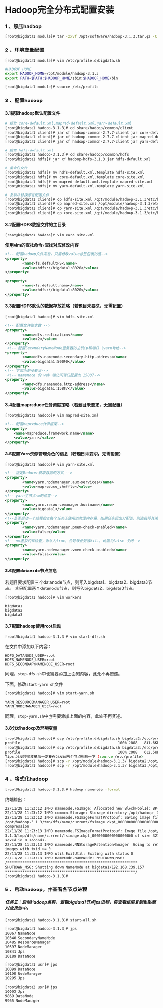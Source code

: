 # Hadoop完全分布式配置安装
### 1 、解压hadoop
```bash
[root@bigdata1 module]# tar -zxvf /opt/software/hadoop-3.1.3.tar.gz -C /opt/module/
```
### 2 、环境变量配置
```bash
[root@bigdata1 module]# vim /etc/profile.d/bigdata.sh
```
```bash
#HADOOP_HOME
export HADOOP_HOME=/opt/module/hadoop-3.1.3
export PATH=$PATH:$HADOOP_HOME/sbin:$HADOOP_HOME/bin
```

```bash
[root@bigdata1 module]# source /etc/profile
```

### 3 、配置hadoop

#### 3.1提取hadoop默认配置文件
```bash
# 提取 core-default.xml,mapred-default.xml,yarn-default.xml
[root@bigdata1 hadoop-3.1.3]# cd share/hadoop/common/client
[root@bigdata1 client]# jar xf hadoop-common-2.7.7-client.jar core-default.xml
[root@bigdata1 client]# jar xf hadoop-common-2.7.7-client.jar mapred-default.xml
[root@bigdata1 client]# jar xf hadoop-common-2.7.7-client.jar yarn-default.xml

# 提取 hdfs-default.xml
[root@bigdata1 hadoop-3.1.3]# cd share/hadoop/common/hdfs
[root@bigdata1 hdfs]# jar xf hadoop-hdfs-3.1.3.jar hdfs-default.xml

# 重命名文件
[root@bigdata1 hdfs]# mv hdfs-default.xml.template hdfs-site.xml
[root@bigdata1 hdfs]# mv core-default.xml.template core-site.xml
[root@bigdata1 hdfs]# mv mapred-default.xml.template mapred-site.xml
[root@bigdata1 hdfs]# mv yarn-default.xml.template yarn-site.xml

# 复制并替换原有配置文件
[root@bigdata1 client]# cp hdfs-site.xml /opt/module/hadoop-3.1.3/etc/hadoop/
[root@bigdata1 client]# cp mapred-site.xml /opt/module/hadoop-3.1.3/etc/hadoop/
[root@bigdata1 client]# cp yarn-site.xml /opt/module/hadoop-3.1.3/etc/hadoop/
[root@bigdata1 client]# cp core-site.xml /opt/module/hadoop-3.1.3/etc/hadoop/

```

#### 3.2配置HDFS数据文件的主目录

```bash
[root@bigdata1 hadoop]# vim core-site.xml
```
**使用vim的查找命令`/`查找对应修改内容**

```xml
<!-- 配置hadoop文件系统，只需修改value标签包裹的值-->
<property>
        <name>fs.defaultFS</name>
        <value>hdfs://bigdata1:8020</value>
</property>

<property>
        <name>fs.default.name</name>
        <value>hdfs://bigdata1:8020</value>
</property>
```

#### 3.3配置HDFS默认的数据存放策略（若题目未要求，无需配置）

```bash
[root@bigdata1 hadoop]# vim hdfs-site.xml
```

```xml
<!-- 配置文件副本数 -->
<property>
        <name>dfs.replication</name>
        <value>2</value>
</property>
 <!-- 配置SecondaryNameNode服务器的主机ip和端口 |yarn地址-->
<property>
        <name>dfs.namenode.secondary.http-address</name>
        <value>bigdata1:50090</value>
</property>
<!-- 下面为新增要求-->
 <!-- namenode 的 web 端访问端口配置为 15887-->
<property>
        <name>dfs.namenode.http-address</name>
        <value>bigdata1:15887</value>
</property>
```

#### 3.4配置mapreduce任务调度策略（若题目未要求，无需配置）

```bash
[root@bigdata1 hadoop]# vim mapred-site.xml
```

```xml
<!-- 配置mapreduce计算框架-->
<property>
    <name>mapreduce.framework.name</name>
    <value>yarn</value>
</property>
```

#### 3.5配置Yarn资源管理角色的信息（若题目未要求，无需配置）

```bash
[root@bigdata1 hadoop]# vim yarn-site.xml
```

```xml
<!-- 指定Reducer获取数据的方式 -->
<property>
        <name>yarn.nodemanager.aux-services</name>
        <value>mapreduce_shuffle</value>
</property>
<!-- yarn主节点rm的位置-->
<property>
        <name>yarn.resourcemanager.hostname</name>
        <value>bigdata1</value>
</property>
<!--是否启动一个线程检查每个任务正使用的物理内存量，如果任务超出分配值，则直接将其杀掉，默认 是 true -->
<property>
        <name>yarn.nodemanager.pmem-check-enabled</name>
        <value>false</value>
</property>
<!-- nm虚拟内存检查，默认为true，会导致任务被kill，设置为false 关闭-->
<property>
        <name>yarn.nodemanager.vmem-check-enabled</name>
        <value>false</value>
</property>
```

#### 3.6配置datanode节点信息

若题目要求配置三个datanode节点，则写入bigdata1、bigdata2、bigdata3节点。
若只配置两个datanode节点，则写入bigdata2、bigdata3节点。

```bash
[root@bigdata1 hadoop]# vim workers
```

```
bigdata1
bigdata2
bigdata3
```

#### 3.7配置hadoop使用root启动

```bash
[root@bigdata1 hadoop-3.1.3]# vim start-dfs.sh
```

在文件中添加以下内容：

```
HDFS_DATANODE_USER=root
HDFS_NAMENODE_USER=root
HDFS_SECONDARYNAMENODE_USER=root
```

同理，`stop-dfs.sh`中也需要添加上面的内容，此处不再赘述。

下面，修改`start-yarn.sh`文件

```bash
[root@bigdata1 hadoop]# vim start-yarn.sh
```

```
YARN_RESOURCEMANAGER_USER=root
YARN_NODEMANAGER_USER=root
```

同理，`stop-yarn.sh`中也需要添加上面的内容，此处不再赘述。

#### 3.8分发hadoop及环境变量

```bash
[root@bigdata1 hadoop]# scp /etc/profile.d/bigdata.sh bigdata2:/etc/profile.d/
profile												100% 2008   831.6KB/s   00:00			# 此为成功的提示
[root@bigdata1 hadoop]# scp /etc/profile.d/bigdata.sh bigdata3:/etc/profile.d/
profile												100% 2008   612.5KB/s   00:00			# 此为成功的提示
Tips:分发环境变量后一定要在分发的两个节点刷新一下 (source /etc/profile)
[root@bigdata1 hadoop]# scp -r /opt/module/hadoop-3.1.3/ bigdata2:/opt/module/
[root@bigdata1 hadoop]# scp -r /opt/module/hadoop-3.1.3/ bigdata3:/opt/module/
```

### 4 、格式化hadoop

```bash
[root@bigdata1 hadoop-3.1.3]# hadoop namenode -format
```

终端输出：

```bash
22/11/28 11:23:12 INFO namenode.FSImage: Allocated new BlockPoolId: BP- 1254736198-192.168.239.157-1669605792805
22/11/28 11:23:12 INFO common.Storage: Storage directory /opt/hadoop- 3.1.3/tmp/dfs/name has been successfully formatted. 											# 出现successfully formatted则证明格式化成功
22/11/28 11:23:12 INFO namenode.FSImageFormatProtobuf: Saving image file
/opt/hadoop-3.1.3/tmp/dfs/name/current/fsimage.ckpt_0000000000000000000 using no
compression
22/11/28 11:23:13 INFO namenode.FSImageFormatProtobuf: Image file /opt/hadoop-
3.1.3/tmp/dfs/name/current/fsimage.ckpt_0000000000000000000 of size 321 bytes
saved in 0 seconds.
22/11/28 11:23:13 INFO namenode.NNStorageRetentionManager: Going to retain 1
images with txid >= 0
22/11/28 11:23:13 INFO util.ExitUtil: Exiting with status 0
22/11/28 11:23:13 INFO namenode.NameNode: SHUTDOWN_MSG:
/************************************************************
SHUTDOWN_MSG: Shutting down NameNode at bigdata1/192.168.239.157
************************************************************/
[root@bigdata1 hadoop-3.1.3]#
```

### 5 、启动hadoop，并查看各节点进程

##### 任务五：启动Hadoop集群，查看bigdata1节点jps进程，将查看结果复制粘贴至对应报告中。

```bash
[root@bigdata1 hadoop-3.1.3]# start-all.sh
```
```bash
[root@bigdata1 hadoop-3.1.3]# jps
10067 NameNode
10340 SecondaryNameNode
10485 ResourceManager
10597 NodeManager
10841 Jps
10189 DataNode
```
```bash
[root@bigdata1 usr]# jps
10099 DataNode
10195 NodeManager
10295 Jps
```
```bash
[root@bigdata2 usr]# jps
10065 Jps
9869 DataNode
9965 NodeManager
```
